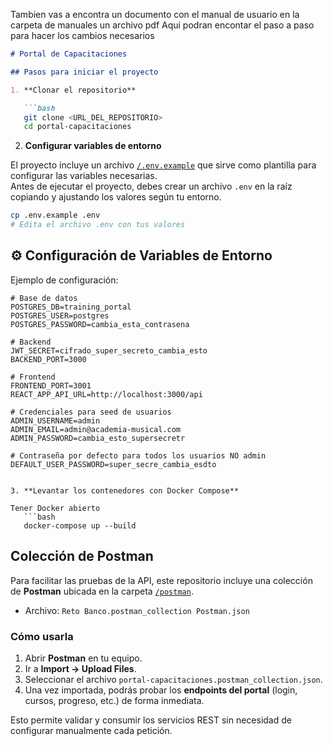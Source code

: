 Tambien vas a encontra un documento con el manual de usuario 
en la carpeta de manuales
un archivo pdf
Aqui podran encontar el paso a paso para hacer los cambios necesarios 
```markdown
# Portal de Capacitaciones

## Pasos para iniciar el proyecto

1. **Clonar el repositorio**

   ```bash
   git clone <URL_DEL_REPOSITORIO>
   cd portal-capacitaciones
   ```

2. **Configurar variables de entorno**

El proyecto incluye un archivo [`/.env.example`](./.env.example) que sirve como plantilla para configurar las variables necesarias.  
Antes de ejecutar el proyecto, debes crear un archivo `.env` en la raíz copiando y ajustando los valores según tu entorno.
   ```bash
   cp .env.example .env
   # Edita el archivo .env con tus valores
   ```
   ## ⚙️ Configuración de Variables de Entorno


Ejemplo de configuración:

```env
# Base de datos
POSTGRES_DB=training_portal
POSTGRES_USER=postgres
POSTGRES_PASSWORD=cambia_esta_contrasena

# Backend
JWT_SECRET=cifrado_super_secreto_cambia_esto
BACKEND_PORT=3000

# Frontend
FRONTEND_PORT=3001
REACT_APP_API_URL=http://localhost:3000/api

# Credenciales para seed de usuarios
ADMIN_USERNAME=admin
ADMIN_EMAIL=admin@academia-musical.com
ADMIN_PASSWORD=cambia_esto_supersecretr

# Contraseña por defecto para todos los usuarios NO admin
DEFAULT_USER_PASSWORD=super_secre_cambia_esdto


3. **Levantar los contenedores con Docker Compose**

Tener Docker abierto
   ```bash
   docker-compose up --build
   ```
##  Colección de Postman

Para facilitar las pruebas de la API, este repositorio incluye una colección de **Postman** ubicada en la carpeta [`/postman`](./postman).

- Archivo: `Reto Banco.postman_collection Postman.json`

### Cómo usarla
1. Abrir **Postman** en tu equipo.  
2. Ir a **Import → Upload Files**.  
3. Seleccionar el archivo `portal-capacitaciones.postman_collection.json`.  
4. Una vez importada, podrás probar los **endpoints del portal** (login, cursos, progreso, etc.) de forma inmediata.  

Esto permite validar y consumir los servicios REST sin necesidad de configurar manualmente cada petición.







